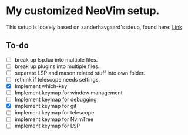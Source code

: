 # My customized NeoVim setup.

This setup is loosely based on zanderhavgaard's steup, found here: [Link](https://github.com/zanderhavgaard/neovim-config)

## To-do
- [ ] break up lsp.lua into multiple files.
- [ ] break up plugins into multiple files.
- [ ] separate LSP and mason related stuff into own folder.
- [ ] rethink if telescope needs settings.
- [x] Implement which-key
- [ ] Implement keymap for window management
- [ ] Implement keymap for debugging
- [x] implement keymap for git
- [ ] implement keymap for telescope
- [ ] implement keymap for NvimTree
- [ ] implement keymap for LSP
